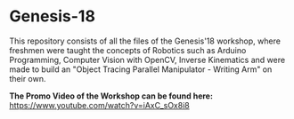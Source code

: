 # Genesis-18

This repository consists of all the files of the Genesis'18 workshop, where freshmen were taught the concepts of Robotics such as Arduino Programming, Computer Vision with OpenCV, Inverse Kinematics and were made to build an "Object Tracing Parallel Manipulator - Writing Arm" on their own.

**The Promo Video of the Workshop can be found here:** https://www.youtube.com/watch?v=iAxC_sOx8i8
